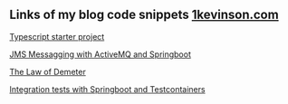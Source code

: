 
## Links of my blog code snippets [1kevinson.com](https://1kevinson.com)

[Typescript starter project](https://github.com/1kevinson/BLOG-TUTOS/tree/master/TS/starter-project)

[JMS Messagging with ActiveMQ and Springboot](https://github.com/1kevinson/BLOG-TUTOS/tree/master/Java/spring-boot-et-activemq)

[The Law of Demeter](https://github.com/1kevinson/BLOG-TUTOS/tree/master/Java/law-of-demeter/demeter-law)

[Integration tests with Springboot and Testcontainers](https://github.com/1kevinson/BLOG-TUTOS/tree/master/Java/testcontainers)